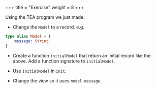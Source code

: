 +++
title       = "Exercise"
weight      = 8
+++

Using the TEA program we just made:

- Change the `Model` to a record. e.g.

```elm
type alias Model = {
    message: String
}
```

- Create a function `initialModel` that return an initial record like the above. Add a function signature to `initialModel`.

- Use `initialModel` in `init`.

- Change the view so it uses `model.message`.